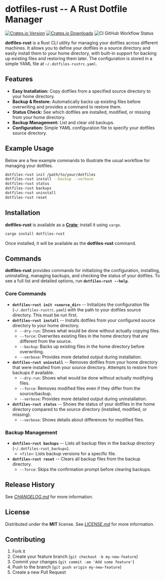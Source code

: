 # dotfiles-rust -- A Rust Dotfile Manager

[![Crates.io Version](https://img.shields.io/crates/v/dotfiles-rust?style=flat-square)](https://crates.io/crates/dotfiles-rust)
[![Crates.io Downloads](https://img.shields.io/crates/d/dotfiles-rust?style=flat-square)](https://crates.io/crates/dotfiles-rust)
![CI GitHub Workflow Status](https://github.com/f3rno64/dotfiles-rust/actions/workflows/ci.yml/badge.svg)

**dotfiles-rust** is a Rust CLI utility for managing your dotfiles across different machines. It allows you to define your dotfiles in a source directory and easily install them to your home directory, with built-in support for backing up existing files and restoring them later. The configuration is stored in a simple YAML file at `~/.dotfiles-rustrc.yaml`.

## Features

- **Easy Installation:** Copy dotfiles from a specified source directory to your home directory.
- **Backup & Restore:** Automatically backs up existing files before overwriting and provides a command to restore them.
- **Status Check:** See which dotfiles are installed, modified, or missing from your home directory.
- **Backup Management:** List and clear old backups.
- **Configuration:** Simple YAML configuration file to specify your dotfiles source directory.

## Example Usage

Below are a few example commands to illustrate the usual workflow for managing your dotfiles.

```bash
dotfiles-rust init /path/to/your/dotfiles
dotfiles-rust install --backup --verbose
dotfiles-rust status
dotfiles-rust backups
dotfiles-rust uninstall
dotfiles-rust reset
```

## Installation

**dotfiles-rust** is available as a [**Crate**](https://crates.io/crates/dotfiles-rust); install it using `cargo`.

```bash
cargo install dotfiles-rust
```

Once installed, it will be available as the **dotfiles-rust** command.

## Commands

**dotfiles-rust** provides commands for initializing the configuration, installing, uninstalling, managing backups, and checking the status of your dotfiles. To see a full list and detailed options, run **`dotfiles-rust --help`**.

### Core Commands

- **`dotfiles-rust init <source_dir>`** -- Initializes the configuration file (`~/.dotfiles-rustrc.yaml`) with the path to your dotfiles source directory. This must be run first.
- **`dotfiles-rust install`** -- Installs dotfiles from your configured source directory to your home directory.
    - `--dry-run`: Shows what would be done without actually copying files.
    - `--force`: Overwrites existing files in the home directory that are different from the source.
    - `--backup`: Backs up existing files in the home directory before overwriting.
    - `--verbose`: Provides more detailed output during installation.
- **`dotfiles-rust uninstall`** -- Removes dotfiles from your home directory that were installed from your source directory. Attempts to restore from backups if available.
    - `--dry-run`: Shows what would be done without actually modifying files.
    - `--force`: Removes modified files even if they differ from the source/backup.
    - `--verbose`: Provides more detailed output during uninstallation.
- **`dotfiles-rust status`** -- Shows the status of your dotfiles in the home directory compared to the source directory (installed, modified, or missing).
    - `--verbose`: Shows details about differences for modified files.

### Backup Management

- **`dotfiles-rust backups`** -- Lists all backup files in the backup directory (`~/.dotfiles-rust_backups`).
    - `<file>`: Lists backup versions for a specific file.
- **`dotfiles-rust reset`** -- Clears all backup files from the backup directory.
    - `--force`: Skips the confirmation prompt before clearing backups.

## Release History

See [*CHANGELOG.md*](/CHANGELOG.md) for more information.

## License

Distributed under the **MIT** license. See [*LICENSE.md*](/LICENSE.md) for more information.

## Contributing

1. Fork it
2. Create your feature branch (`git checkout -b my-new-feature`)
3. Commit your changes (`git commit -am 'Add some feature'`)
4. Push to the branch (`git push origin my-new-feature`)
5. Create a new Pull Request

[crates-image]: https://img.shields.io/crates/v/dotfiles-rust.svg?style=flat-square
[crates-url]: https://crates.io/crates/dotfiles-rust
[crates-downloads]: https://img.shields.io/crates/d/dotfiles-rust.svg?style=flat-square
